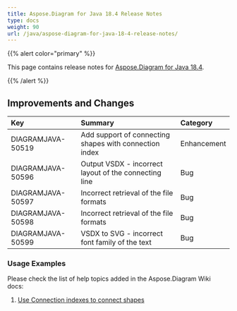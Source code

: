 ```yaml
---
title: Aspose.Diagram for Java 18.4 Release Notes
type: docs
weight: 90
url: /java/aspose-diagram-for-java-18-4-release-notes/
---
```


{{% alert color="primary" %}} 

This page contains release notes for [Aspose.Diagram for Java 18.4](https://repository.aspose.com/repo/com/aspose/aspose-diagram/18.4/).

{{% /alert %}} 
## **Improvements and Changes**

|**Key**|**Summary**|**Category**|
| :- | :- | :- |
|DIAGRAMJAVA-50519|Add support of connecting shapes with connection index|Enhancement|
|DIAGRAMJAVA-50596|Output VSDX - incorrect layout of the connecting line|Bug|
|DIAGRAMJAVA-50597|Incorrect retrieval of the file formats|Bug|
|DIAGRAMJAVA-50598|Incorrect retrieval of the file formats|Bug|
|DIAGRAMJAVA-50599|VSDX to SVG - incorrect font family of the text|Bug|
### **Usage Examples**
Please check the list of help topics added in the Aspose.Diagram Wiki docs: 

1. [Use Connection indexes to connect shapes](/diagram/java/use-connection-indexes-to-connect-shapes-html/)

